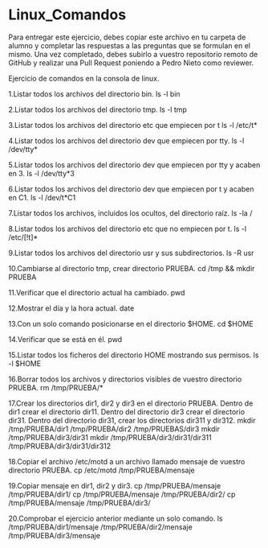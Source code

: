 # Linux_Comandos

Para entregar este ejercicio, debes copiar este archivo en tu carpeta de alumno y completar las respuestas a las preguntas que se formulan en el mismo.
Una vez completado, debes subirlo a vuestro repositorio remoto de GitHub y realizar una Pull Request poniendo a Pedro Nieto como reviewer.


Ejercicio de comandos en la consola de linux.

  1.Listar todos los archivos del directorio bin.
    ls -l bin
    
  2.Listar todos los archivos del directorio tmp.
    ls -l tmp

  3.Listar todos los archivos del directorio etc que empiecen por t
    ls -l /etc/t*
  
  4.Listar todos los archivos del directorio dev que empiecen por tty.
    ls -l /dev/tty*

  5.Listar todos los archivos del directorio dev que empiecen por tty y acaben en 3.
    ls -l /dev/tty*3

  6.Listar todos los archivos del directorio dev que empiecen por t y acaben en C1.
    ls -l /dev/t*C1

  7.Listar todos los archivos, incluidos los ocultos, del directorio raíz.
    ls -la /
    
  8.Listar todos los archivos del directorio etc que no empiecen por t.
    ls -l /etc/[!t]*

  9.Listar todos los archivos del directorio usr y sus subdirectorios.
    ls -R usr

  10.Cambiarse al directorio tmp, crear directorio PRUEBA.
    cd /tmp && mkdir PRUEBA
    
  11.Verificar que el directorio actual ha cambiado.
    pwd

  12.Mostrar el día y la hora actual.
    date

  13.Con un solo comando posicionarse en el directorio $HOME.
    cd $HOME
    
  14.Verificar que se está en él.
    pwd
    
  15.Listar todos los ficheros del directorio HOME mostrando sus permisos.
    ls -l $HOME
    
  16.Borrar todos los archivos y directorios visibles de vuestro directorio PRUEBA.
    rm /tmp/PRUEBA/*
    
  17.Crear los directorios dir1, dir2 y dir3 en el directorio PRUEBA. Dentro de dir1 crear el directorio dir11. Dentro del directorio dir3 crear el directorio dir31. Dentro del directorio dir31, crear los directorios dir311 y dir312.
    mkdir /tmp/PRUEBA/dir1 /tmp/PRUEBA/dir2 /tmp/PRUEBAS/dir3
    mkdir /tmp/PRUEBA/dir3/dir31
    mkdir /tmp/PRUEBA/dir3/dir31/dir311 /tmp/PRUEBA/dir3/dir31/dir312
    
  18.Copiar el archivo /etc/motd a un archivo llamado mensaje de vuestro directorio PRUEBA.
    cp /etc/motd /tmp/PRUEBA/mensaje
    
  19.Copiar mensaje en dir1, dir2 y dir3.
    cp /tmp/PRUEBA/mensaje /tmp/PRUEBA/dir1/
    cp /tmp/PRUEBA/mensaje /tmp/PRUEBA/dir2/
    cp /tmp/PRUEBA/mensaje /tmp/PRUEBA/dir3/
    
  20.Comprobar el ejercicio anterior mediante un solo comando.
    ls /tmp/PRUEBA/dir1/mensaje /tmp/PRUEBA/dir2/mensaje /tmp/PRUEBA/dir3/mensaje
